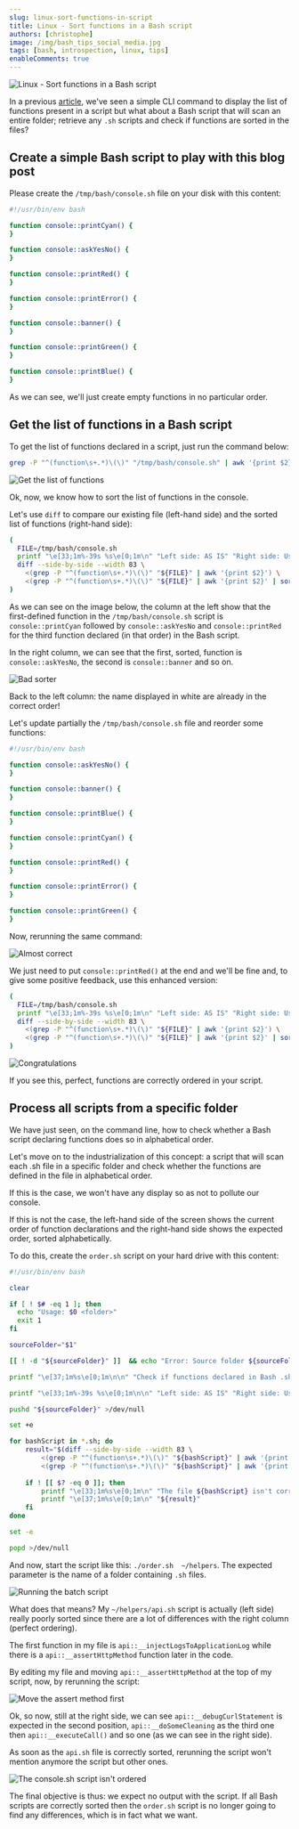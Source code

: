 ```yaml
---
slug: linux-sort-functions-in-script
title: Linux - Sort functions in a Bash script
authors: [christophe]
image: /img/bash_tips_social_media.jpg
tags: [bash, introspection, linux, tips]
enableComments: true
---
```

![Linux - Sort functions in a Bash script](/img/bash_tips_banner.jpg)

In a previous [article](/blog/linux-compare-two-versions-of-the-same-script), we've seen a simple CLI command to display the list of functions present in a script but what about a Bash script that will scan an entire folder; retrieve any `.sh` scripts and check if functions are sorted in the files?

<!-- truncate -->

## Create a simple Bash script to play with this blog post

Please create the `/tmp/bash/console.sh` file on your disk with this content:

```bash
#!/usr/bin/env bash

function console::printCyan() {
}

function console::askYesNo() {
}

function console::printRed() {
}

function console::printError() {
}

function console::banner() {
}

function console::printGreen() {
}

function console::printBlue() {
}
```

As we can see, we'll just create empty functions in no particular order.

## Get the list of functions in a Bash script

To get the list of functions declared in a script, just run the command below:

```bash
grep -P "^(function\s+.*)\(\)" "/tmp/bash/console.sh" | awk '{print $2}' | sort
```

![Get the list of functions](./images/display_list_of_functions.png)

Ok, now, we know how to sort the list of functions in the console.

Let's use `diff` to compare our existing file (left-hand side) and the sorted list of functions (right-hand side):

```bash
(
  FILE=/tmp/bash/console.sh
  printf "\e[33;1m%-39s %s\e[0;1m\n" "Left side: AS IS" "Right side: Using correct sorter"
  diff --side-by-side --width 83 \
    <(grep -P "^(function\s+.*)\(\)" "${FILE}" | awk '{print $2}') \
    <(grep -P "^(function\s+.*)\(\)" "${FILE}" | awk '{print $2}' | sort)
)
```

As we can see on the image below, the column at the left show that the first-defined function in the `/tmp/bash/console.sh` script is `console::printCyan` followed by `console::askYesNo` and `console::printRed` for the third function declared (in that order) in the Bash script.

In the right column, we can see that the first, sorted, function is `console::askYesNo`, the second is `console::banner` and so on.

![Bad sorter](./images/bad_sorter.png)

Back to the left column: the name displayed in white are already in the correct order!

Let's update partially the `/tmp/bash/console.sh` file and reorder some functions:

```bash
#!/usr/bin/env bash

function console::askYesNo() {
}

function console::banner() {
}

function console::printBlue() {
}

function console::printCyan() {
}

function console::printRed() {
}

function console::printError() {
}

function console::printGreen() {
}
```

Now, rerunning the same command:

![Almost correct](./images/almost_correct.png)

We just need to put `console::printRed()` at the end and we'll be fine and, to give some positive feedback, use this enhanced version:

```bash
(
  FILE=/tmp/bash/console.sh
  printf "\e[33;1m%-39s %s\e[0;1m\n" "Left side: AS IS" "Right side: Using correct sorter"
  diff --side-by-side --width 83 \
    <(grep -P "^(function\s+.*)\(\)" "${FILE}" | awk '{print $2}') \
    <(grep -P "^(function\s+.*)\(\)" "${FILE}" | awk '{print $2}' | sort) && printf "\n%s\n" "🎉 🎊 🕺 💃 👏 CONGRATULATIONS"
)
```

![Congratulations](./images/congratulations.png)

If you see this, perfect, functions are correctly ordered in your script.

## Process all scripts from a specific folder

We have just seen, on the command line, how to check whether a Bash script declaring functions does so in alphabetical order.

Let's move on to the industrialization of this concept: a script that will scan each .sh file in a specific folder and check whether the functions are defined in the file in alphabetical order. 

If this is the case, we won't have any display so as not to pollute our console.

If this is not the case, the left-hand side of the screen shows the current order of function declarations and the right-hand side shows the expected order, sorted alphabetically.

To do this, create the `order.sh` script on your hard drive with this content:

```bash
#!/usr/bin/env bash

clear

if [ ! $# -eq 1 ]; then
  echo "Usage: $0 <folder>"
  exit 1
fi

sourceFolder="$1"

[[ ! -d "${sourceFolder}" ]]  && echo "Error: Source folder ${sourceFolder} not found." &&  exit 1

printf "\e[37;1m%s\e[0;1m\n\n" "Check if functions declared in Bash .sh script in folder ${sourceFolder} are correctly ordered in the file."

printf "\e[33;1m%-39s %s\e[0;1m\n\n" "Left side: AS IS" "Right side: Using correct sorter"

pushd "${sourceFolder}" >/dev/null

set +e

for bashScript in *.sh; do 
    result="$(diff --side-by-side --width 83 \
        <(grep -P "^(function\s+.*)\(\)" "${bashScript}" | awk '{print $2}') \
        <(grep -P "^(function\s+.*)\(\)" "${bashScript}" | awk '{print $2}' | sort))"
    
    if ! [[ $? -eq 0 ]]; then
        printf "\e[33;1m%s\e[0;1m\n" "The file ${bashScript} isn't correctly ordered"
        printf "\e[37;1m%s\e[0;1m\n" "${result}"
    fi
done

set -e

popd >/dev/null
```

And now, start the script like this: `./order.sh  ~/helpers`. The expected parameter is the name of a folder containing `.sh` files.

![Running the batch script](./images/batch_script.png)

What does that means?  My `~/helpers/api.sh` script is actually (left side) really poorly sorted since there are a lot of differences with the right column (perfect ordering).

The first function in my file is `api::__injectLogsToApplicationLog` while there is a `api::__assertHttpMethod` function later in the code.

By editing my file and moving `api::__assertHttpMethod` at the top of my script, now, by rerunning the script:

![Move the assert method first](./images/api_move_assert_first.png)

Ok, so now, still at the right side, we can see `api::__debugCurlStatement` is expected in the second position, `api::__doSomeCleaning` as the third one then `api::__executeCall()` and so one (as we can see in the right side).

As soon as the `api.sh` file is correctly sorted, rerunning the script won't mention anymore the script but other ones.

![The console.sh script isn't ordered](./images/console.png)

The final objective is thus: we expect no output with the script. If all Bash scripts are correctly sorted then the `order.sh` script is no longer going to find any differences, which is in fact what we want.
